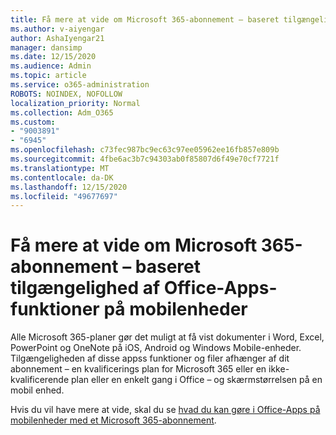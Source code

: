 ```yaml
---
title: Få mere at vide om Microsoft 365-abonnement – baseret tilgængelighed af Office-Apps-funktioner på mobilenheder
ms.author: v-aiyengar
author: AshaIyengar21
manager: dansimp
ms.date: 12/15/2020
ms.audience: Admin
ms.topic: article
ms.service: o365-administration
ROBOTS: NOINDEX, NOFOLLOW
localization_priority: Normal
ms.collection: Adm_O365
ms.custom:
- "9003891"
- "6945"
ms.openlocfilehash: c73fec987bc9ec63c97ee05962ee16fb857e809b
ms.sourcegitcommit: 4fbe6ac3b7c94303ab0f85807d6f49e70cf7721f
ms.translationtype: MT
ms.contentlocale: da-DK
ms.lasthandoff: 12/15/2020
ms.locfileid: "49677697"
---
```

# <a name="learn-about-microsoft-365-subscriptionbased-availability-of-office-apps-features-on-mobile-devices"></a>Få mere at vide om Microsoft 365-abonnement – baseret tilgængelighed af Office-Apps-funktioner på mobilenheder

Alle Microsoft 365-planer gør det muligt at få vist dokumenter i Word, Excel, PowerPoint og OneNote på iOS, Android og Windows Mobile-enheder. Tilgængeligheden af disse appss funktioner og filer afhænger af dit abonnement – en kvalificerings plan for Microsoft 365 eller en ikke-kvalificerende plan eller en enkelt gang i Office – og skærmstørrelsen på en mobil enhed.

Hvis du vil have mere at vide, skal du se [hvad du kan gøre i Office-Apps på mobilenheder med et Microsoft 365-abonnement](https://go.microsoft.com/fwlink/?linkid=2135575). 